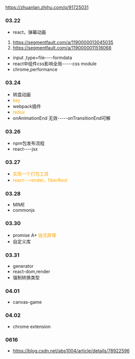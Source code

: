 https://zhuanlan.zhihu.com/p/91725031


### 03.22
+ react，弹幕动画
1. https://segmentfault.com/a/1190000013045035
2. https://segmentfault.com/a/1190000011516068
+ input ,type=file----formdata
+ react中组件css影响全局-----css module
+ chrome,performance

### 03.24
+ 转盘动画
+ <font color=orange>key</font>
+ webpack插件
+ <font color=orange>redux</font>
+ onAnimationEnd 无效-----onTransitionEnd可解

### 03.26
+ npm包发布流程
+ react----jsx

### 03.27
+ <font color=orange>实现一个打包工具</font>
+ <font color=orange>react---render，fiberRoot</font>

### 03.28
+ MIME
+ commonjs

### 03.30
+ promise A+  <font color=orange>链式原理</font>
+ 自定义库

### 03.31
+ generator
+ react-dom,render
+ 强制转换类型

### 04.01
+ canvas-game   

### 04.02
+ chrome extension

### 0616

+ https://blog.csdn.net/abs1004/article/details/78922596
